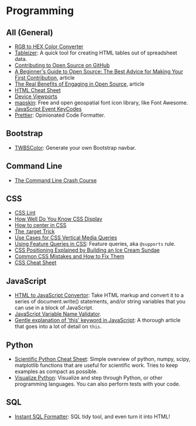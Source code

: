 # Programming    

## All (General)  
* [RGB to HEX Color Converter](http://www.javascripter.net/faq/rgbtohex.htm)  
* [Tableizer](http://tableizer.journalistopia.com): A quick tool for creating HTML tables out of spreadsheet data.  
* [Contributing to Open Source on GitHub](https://guides.github.com/activities/contributing-to-open-source)  
* [A Beginner's Guide to Open Source: The Best Advice for Making Your First Contribution](http://www.erikaheidi.com/blog/a-beginners-guide-to-open-source-making-your-first-contribution), article    
* [The Real Benefits of Engaging in Open Source](http://www.erikaheidi.com/blog/the-real-benefits-of-engaging-in-open-source), article  
* [HTML Cheat Sheet](https://hostingfacts.com/wp-content/uploads/2016/06/hf-html-cheat-sheet.pdf)  
* [Device Viewports](http://www.canbike.org/CSSpixels)  
* [mapskin](http://mapsk.in): Free and open geospatial font icon library, like Font Awesome.  
* [JavaScript Event KeyCodes](http://keycode.info)  
* [Prettier](https://prettier.io/playground): Opinionated Code Formatter.  

## Bootstrap  
* [TWBSColor](http://work.smarchal.com/twbscolor/index.php): Generate your own Bootstrap navbar.  

## Command Line  
* [The Command Line Crash Course](http://cli.learncodethehardway.org/book)    

## CSS  
* [CSS Lint](http://csslint.net)  
* [How Well Do You Know CSS Display](https://www.chenhuijing.com/blog/how-well-do-you-know-display)  
* [How to center in CSS](http://howtocenterincss.com)  
* [The :target Trick](https://bitsofco.de/the-target-trick)  
* [Use Cases for CSS Vertical Media Queries](https://ishadeed.com/article/vertical-media-queries)  
* [Using Feature Queries in CSS](https://hacks.mozilla.org/2016/08/using-feature-queries-in-css/): Feature queries, aka `@supports` rule.
* [CSS Positioning Explained by Building an Ice Cream Sundae](https://medium.freecodecamp.com/css-positioning-explained-by-building-an-ice-cream-sundae-831cb884bfa9)   
* [Common CSS Mistakes and How to Fix Them](https://blog.mariano.io/common-css-mistakes-and-how-to-fix-them-8ee0f5e88d64)  
* [CSS Cheat Sheet](https://adam-marsden.co.uk/css-cheat-sheet)  

## JavaScript  
* [HTML to JavaScript Convertor](http://accessify.com/tools-and-wizards/developer-tools/html-javascript-convertor): Take HTML markup and convert it to a series of document.write() statements, and/or string variables that you can use in a block of JavaScript.  
* [JavaScript Variable Name Validator](https://mothereff.in/js-variables).  
* [Gentle explanation of 'this' keyword in JavaScript](http://rainsoft.io/gentle-explanation-of-this-in-javascript): A thorough article that goes into a lot of detail on `this`.    

## Python  
* [Scientific Python Cheat Sheet](https://ipgp.github.io/scientific_python_cheat_sheet): Simple overview of python, numpy, scipy, matplotlib functions that are useful for scientific work. Tries to keep examples as compact as possible.    
* [Visualize Python](http://pythontutor.com/visualize.html): Visualize and step through Python, or other programming languages. You can also perform tests with your code.  

## SQL  
* [Instant SQL Formatter](http://www.dpriver.com/pp/sqlformat.htm): SQL tidy tool, and even turn it into HTML!  
